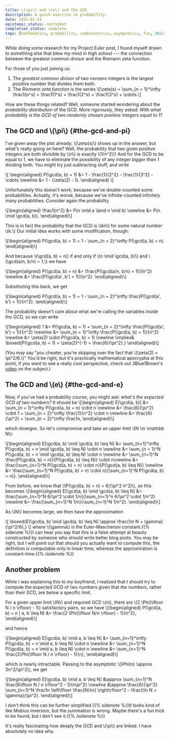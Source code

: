 ```yaml
---
title: \(\pi\) and \(e\) and the GCD
description: A quick exercise in probability.
date: 2021-01-24
epistemic_status: confident
completion_status: complete
tags: [mathematics, probability, combinatorics, asymptotics, fun, 2021]
---
```


While doing some research for my Project Euler post, I found myself drawn to something else that blew my mind in high school --- the connection between the greatest common divisor and the Riemann zeta function.

For those of you just joining us:

1.  The _greatest common divisor_ of two nonzero integers is the largest _positive_ number that divides them both.
2.  The _Riemann zeta function_ is the series \\[\zeta(s) = \sum\_{n = 1}^\infty \frac1{n^s} = \frac1{1^s} + \frac1{2^s} + \frac1{3^s} + \cdots.\\]

How are these things related? Well, someone started wondering about the _probability distribution_ of the GCD. More rigorously, they asked: _With what probability is the GCD of two randomly chosen positive integers equal to 1_?


## The GCD and \\(\pi\\) {#the-gcd-and-pi}

I've given away the plot already, \\(\zeta(s)\\) shows up in the answer, but what's really going on here?
Well, the probability that two given positive integers are both divisible by \\(n\\) is exactly \\(1/n^2\\)! And for the GCD to be equal to 1, we have to eliminate the possibility of any integer _bigger than_ 1 dividing both. You might try just subtracting stuff, and write


\\[
\begin{aligned}
P(\gcd(a, b) = 1) &= 1 - \frac{1}{2^2} - \frac{1}{3^2} - \cdots \newline
&= 1 - (\zeta(2) - 1).
\end{aligned}
\\]

Unfortunately this doesn't work, because we've double-counted some probabilities. Actually, it's worse, because we've infinite-counted infinitely many probabilities. Consider again the probability

\\[\begin{aligned}
\frac1{n^2} &= P(n \mid a \land n \mid b) \newline
&= P(n \mid \gcd(a, b)).
\end{aligned}\\]

This is in fact the probability that the GCD is \\(kn\\) for some natural number \\(k.\\) Our initial idea works with some modification, though:

\\[\begin{aligned}
P(\gcd(a, b) = 1) = 1 - \sum\_{n = 2}^\infty P(\gcd(a, b) = n).
\end{aligned}\\]

And because \\(\gcd(a, b) = n\\) if and only if \\(n \mid \gcd(a, b)\\) and \\(\gcd(a/n, b/n) = 1,\\) we have

\\[\begin{aligned}
P(\gcd(a, b) = n) &= \frac{P(\gcd(a/n, b/n) = 1)}{n^2} \newline
&= \frac{P(\gcd(a', b') = 1)}{n^2}.
\end{aligned}\\]

Substituting this back, we get

\\[\begin{aligned}
P(\gcd(a, b) = 1) = 1 - \sum\_{n = 2}^\infty \frac{P(\gcd(a', b') = 1)}{n^2}.
\end{aligned}\\]

The probability doesn't care about what we're calling the variables inside the GCD, so we can write

\\[\begin{aligned}
1 &= P(\gcd(a, b) = 1) + \sum\_{n = 2}^\infty \frac{P(\gcd(a', b') = 1)}{n^2} \newline
&= \sum\_{n = 1}^\infty \frac{P(\gcd(a, b) = 1)}{n^2} \newline
&= \zeta(2) \cdot P(\gcd(a, b) = 1) \newline
\implies& \boxed{P(\gcd(a, b) = 1) = \zeta(2)^{-1} = \frac{6}{\pi^2}.}
\end{aligned}\\]

(You may say "you cheater, you're skipping over the fact that \\(\zeta(2) = \pi^2/6.\\)" You'd be right, but it's practically mathematical apocrypha at this point; if you want to see a really cool perspective, check out 3Blue1Brown's [video](https://www.youtube.com/watch?v=d-o3eB9sfls) on the subject.)


## The GCD and \\(e\\) {#the-gcd-and-e}

Now, if you've had a probability course, you might ask: _what's the expected GCD of two numbers?_ It should be
\\[\begin{aligned}
E[\gcd(a, b)] &= \sum\_{n = 1}^\infty P(\gcd(a, b) = n) \cdot n \newline
&= \frac{6}{\pi^2} \cdot 1 + \sum\_{n = 2}^\infty \frac{1}{n^2} \cdot n \newline
&= \frac{6}{\pi^2} + \sum\_{n = 2}^\infty \frac1n,
\end{aligned}\\]

which diverges. So let's compromise and take an upper limit \\(N \in \mathbb N\\):

\\[\begin{aligned}
    E[\gcd(a, b) \mid \gcd(a, b) \leq N] &= \sum\_{n=1}^\infty P(\gcd(a, b) = n \mid \gcd(a, b) \leq N) \cdot n \newline
    &= \sum\_{n = 1}^N P(\gcd(a, b) = n \mid \gcd(a, b) \leq N) \cdot n \newline
    &= \sum\_{n=1}^N \frac{P(\gcd(a, b) = n)}{P(\gcd(a, b) \leq N)} \cdot n\newline
    &= \frac{\sum\_{n=1}^N P(\gcd(a, b) = n) \cdot n}{P(\gcd(a, b) \leq N)} \newline
    &= \frac{\sum\_{n=1}^N P(\gcd(a, b) = n) \cdot n}{\sum\_{n=1}^N P(\gcd(a, b) = n)}.
\end{aligned}\\]

From before, we know that \\(P(\gcd(a, b) = n) = 6/(\pi^2 n^2)\\), so this becomes
\\[\begin{aligned}
E[\gcd(a, b) \mid \gcd(a, b) \leq N] &= \frac{\sum\_{n=1}^N 6/\pi^2 \cdot 1/n}{\sum\_{n=1}^n 6/\pi^2 \cdot 1/n^2} \newline
&= \frac{\sum\_{n=1}^N 1/n}{\sum\_{n=1}^N 1/n^2}.
\end{aligned}\\]

As \\(N\\) becomes large, we then have the approximation

\\[ \boxed{E[\gcd(a, b) \mid \gcd(a, b) \leq N] \approx \frac{\ln N + \gamma}{\pi^2/6},} \\]
where \\(\gamma\\) is the Euler-Mascheroni constant.{{% sidenote %}}I can hear you say that this is a false attempt at beauty constructed by someone who should write better blog posts. You may be right, but I will point out that should you actually want to compute this, the definition is computable only in linear time, whereas the approximation is constant-time.{{% /sidenote %}}

## Another problem

While I was explaining this to my boyfriend, I realized that I should try to compute the expected GCD of two numbers given that _the numbers_, rather than their GCD, are below a specific limit.

For a given upper limit \\(N\\) and required GCD \\(n\\), there are \\(2 \Phi(\lfloor N / n \rfloor) - 1\\) satisfactory pairs, so we have
\\[\begin{aligned}
P(\gcd(a, b) = n | a, b \leq N) &= \frac{2 \Phi(\lfloor N/n \rfloor) - 1}{n^2},
\end{aligned}\\]

and hence

\\[\begin{aligned} 
E[\gcd(a, b) \mid a, b \leq N] &= \sum\_{n=1}^\infty P(\gcd(a, b) = n \mid a, b \leq N) \cdot n \newline
&= \sum\_{n=1}^N P(\gcd(a, b) = n \mid a, b \leq N) \cdot n \newline
&= \sum\_{n=1}^N \frac{2\Phi(\lfloor N / n \rfloor) - 1}{n},
\end{aligned}\\]

which is nearly intractable. Passing to the asymptotic \\(\Phi(n) \approx 3n^2/\pi^2\\), we get

\\[\begin{aligned}
E[\gcd(a, b) \mid a, b \leq N] &\approx \sum\_{n=1}^N \frac{6\lfloor N / n \rfloor^2 - 1}{n\pi^2} \newline
&\approx \frac{6}{\pi^2} \sum\_{n=1}^N \frac1n \left\lfloor \frac{N}{n} \right\rfloor^2 - \frac{\ln N + \gamma}{\pi^2}.
\end{aligned}\\]

I don't think this can be further simplified.{{% sidenote %}}It looks kind of like Mobius inversion, but the summation is wrong. Maybe there's a fun trick to be found, but I don't see it.{{% /sidenote %}}

It's really fascinating how deeply the GCD and \\(\pi\\) are linked. I have absolutely no idea why.
